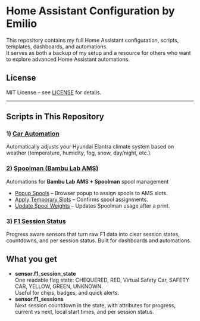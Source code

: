 # Home Assistant Configuration by Emilio

This repository contains my full Home Assistant configuration, scripts, templates, dashboards, and automations.  
It serves as both a backup of my setup and a resource for others who want to explore advanced Home Assistant automations.

## License
MIT License – see [LICENSE](LICENSE) for details.

---
## Scripts in This Repository
### 1) [Car Automation](./scripts/climate_control)
  Automatically adjusts your Hyundai Elantra climate system based on weather (temperature, humidity, fog, snow, day/night, etc.).
  
### 2) [Spoolman (Bambu Lab AMS)](./scripts/spoolman)
Automations for **Bambu Lab AMS + Spoolman** spool management
- [Popup Spools](./scripts/spoolman/popup_spools) – Browser popup to assign spools to AMS slots.  
- [Apply Temporary Slots](./scripts/spoolman/apply_tmp_slots) – Confirms spool assignments.  
- [Update Spool Weights](./scripts/spoolman/update_spool_weights) – Updates Spoolman usage after a print.  

### 3) [F1 Session Status](./scripts/f1)
Progress aware sensors that turn raw F1 data into clear session states, countdowns, and per session status. Built for dashboards and automations.

## What you get
- **sensor.f1_session_state**  
  One readable flag state: CHEQUERED, RED, Virtual Safety Car, SAFETY CAR, YELLOW, GREEN, UNKNOWN.  
  Useful for chips, badges, and quick alerts.
- **sensor.f1_sessions**  
  Next session countdown in the state, with attributes for progress, current vs next, local start times, and per session status.
